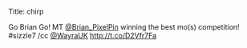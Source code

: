 Title: chirp

Go Brian Go! MT <a href="http://twitter.com/Brian_PixelPin">@Brian_PixelPin</a> winning the best mo(s) competition! #sizzle7 /cc <a href="http://twitter.com/WayraUK">@WayraUK</a> <a href="http://t.co/D2Vfr7Fa">http://t.co/D2Vfr7Fa</a>
